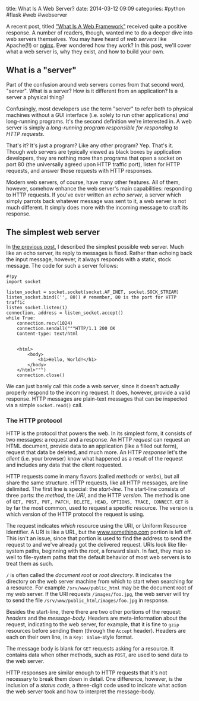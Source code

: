 title: What Is A Web Server?
date: 2014-03-12 09:09
categories: #python #flask #web #webserver

A recent post, titled ["What Is A Web Framework"](!!) received quite a positive
response. A number of readers, though, wanted me to do a deeper dive into web
servers themselves. You may have heard of *web servers* like Apache(!!) or
[nginx](!!). Ever wondered how they work? In this post, we'll cover what a web
server is, why they exist, and how to build your own.
<!--more-->

## What is a "server"

Part of the confusion around web servers comes from that second word, "server".
What is a server? How is it different from an application? Is a server a
physical thing?

Confusingly, most developers use the term "server" to refer both to physical
machines without a GUI interface (i.e. solely to run other applications) *and* long-running
programs. It's the second definition we're interested in. A web server is simply
a *long-running program responsible for responding to HTTP requests*.

That's it? It's just a program? Like any other program? Yep. That's it. Though
web servers are typically viewed as black boxes by application developers, they
are nothing more than programs that open a socket on port 80 (the universally
agreed upon HTTP traffic port), listen for HTTP requests, and answer those
requests with HTTP responses.

Modern web servers, of course, have many other features. All of them, however,
somehow enhance the web server's main capabilities: responding to HTTP requests.
If you've ever written an *echo server*, a server which simply parrots back
whatever message was sent to it, a web server is not much different. It simply
does more with the incoming message to craft its response.

## The simplest web server

In [the previous post](!!), I described the simplest possible web server.
Much like an echo server, its reply to messages is fixed. Rather than echoing
back the input message, however, it always responds with a static, stock
message. The code for such a server follows:

    #!py
    import socket

    listen_socket = socket.socket(socket.AF_INET, socket.SOCK_STREAM)
    listen_socket.bind(('', 80)) # remember, 80 is the port for HTTP traffic
    listen_socket.listen(1)
    connection, address = listen_socket.accept()
    while True:
        connection.recv(1024)
        connection.sendall("""HTTP/1.1 200 OK
        Content-type: text/html


        <html>
            <body>
                <h1>Hello, World!</h1>
            </body>
        </html>""")
        connection.close()

We can just barely call this code a web server, since it doesn't actually
properly respond to the incoming request. It does, however, provide a valid
response. HTTP messages are plain-text messages that can be inspected via a
simple `socket.read()` call.

### The HTTP protocol

HTTP is the protocol that powers the web. In its simplest form, it consists of
two messages: a request and a response. An HTTP *request* can request an HTML
document, provide data to an application (like a filled out form), request that
data be deleted, and much more. An HTTP *response* let's the *client* (i.e. your
browser) know what happened as a result of the request and includes any data
that the client requested.

HTTP requests come in many flavors (called *methods* or *verbs*), but all share
the same structure. HTTP requests, like all HTTP messages, are line delimited.
The first line is special: the *start-line*. The start-line consists of
three parts: the *method*, the *URI*, and the HTTP *version*. The method is one
of `GET, POST, PUT, PATCH, DELETE, HEAD, OPTIONS, TRACE, CONNECT`. `GET` is by
far the most common, used to request a specific resource. The version is which
version of the HTTP protocol the request is using.

The request indicates
*which* resource using the URI, or Uniform Resource Identifier. A URI is like a
URL, but the www.something.com portion is left off. This isn't an issue, since 
that portion is used to find the address to send the request to and we've
already got the delivered request. URIs look like file-system paths, beginning
with the *root*, a forward slash. In fact, they map so well to file-system paths
that the default behavior of most web servers is to treat them as such.

`/` is often called the *document root* or *root directory*. It indicates the
directory on the web server machine from which to start when searching for a
resource. For example `/srv/www/public_html` may be the document root of my web
server. If the URI requests `/images/foo.jpg`, the web server will try to send
the file `/srv/www/public_html/images/foo.jpg` in response.

Besides the start-line, there there are two other portions of the request:
*headers* and the *message-body*. Headers are meta-information about the request, indicating to the web
server, for example, that it is fine to `gzip` resources before sending them
(through the `Accept` header). Headers are each on their own line, in a `Key:
Value`-style format. 

The message body is blank for `GET` requests asking for a resource. It contains
data when other methods, such as `POST`, are used to send data to the web
server.

HTTP responses are similar enough to HTTP requests that it's not necessary to
break them down in detail. One difference, however, is the inclusion of a
*status code*, a three-digit code used to indicate what action the web server
took and how to interpret the message-body.


